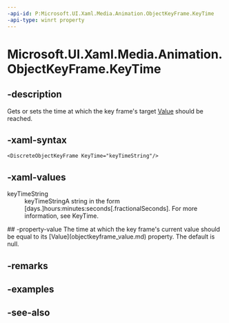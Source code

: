 ```yaml
---
-api-id: P:Microsoft.UI.Xaml.Media.Animation.ObjectKeyFrame.KeyTime
-api-type: winrt property
---
```


<!-- Property syntax
public Windows.UI.Xaml.Media.Animation.KeyTime KeyTime { get;  set; }
-->

# Microsoft.UI.Xaml.Media.Animation.ObjectKeyFrame.KeyTime

## -description
Gets or sets the time at which the key frame's target [Value](objectkeyframe_value.md) should be reached.

## -xaml-syntax
```xaml
<DiscreteObjectKeyFrame KeyTime="keyTimeString"/>
```


## -xaml-values
<dl><dt>keyTimeString</dt><dd>keyTimeStringA string in the form [days.]hours:minutes:seconds[.fractionalSeconds]. For more information, see KeyTime.</dd>
</dl>
## -property-value
The time at which the key frame's current value should be equal to its [Value](objectkeyframe_value.md) property. The default is null.

## -remarks

## -examples

## -see-also
